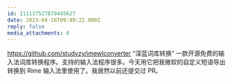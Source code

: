 ```yaml
---
id: 111137527879445627
date: 2023-04-16T09:49:22.000Z
reply: false
media_attachments: 0
---
```


https://github.com/studyzy/imewlconverter “深蓝词库转换” 一款开源免费的输入法词库转换程序。支持的输入法程序很多。今天用它把我微软的自定义短语导出转换到 Rime 输入法里使用了。我居然以前还提交过 PR。

